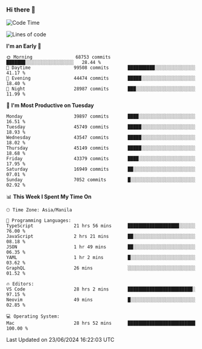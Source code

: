 ### Hi there 👋

<!--START_SECTION:waka-->
![Code Time](http://img.shields.io/badge/Code%20Time-5%2C288%20hrs%2029%20mins-blue)

![Lines of code](https://img.shields.io/badge/From%20Hello%20World%20I%27ve%20Written-112.8%20million%20lines%20of%20code-blue)

**I'm an Early 🐤** 

```text
🌞 Morning                68753 commits       ███████░░░░░░░░░░░░░░░░░░   28.44 % 
🌆 Daytime                99508 commits       ██████████░░░░░░░░░░░░░░░   41.17 % 
🌃 Evening                44474 commits       █████░░░░░░░░░░░░░░░░░░░░   18.40 % 
🌙 Night                  28987 commits       ███░░░░░░░░░░░░░░░░░░░░░░   11.99 % 
```
📅 **I'm Most Productive on Tuesday** 

```text
Monday                   39897 commits       ████░░░░░░░░░░░░░░░░░░░░░   16.51 % 
Tuesday                  45749 commits       █████░░░░░░░░░░░░░░░░░░░░   18.93 % 
Wednesday                43547 commits       █████░░░░░░░░░░░░░░░░░░░░   18.02 % 
Thursday                 45149 commits       █████░░░░░░░░░░░░░░░░░░░░   18.68 % 
Friday                   43379 commits       ████░░░░░░░░░░░░░░░░░░░░░   17.95 % 
Saturday                 16949 commits       ██░░░░░░░░░░░░░░░░░░░░░░░   07.01 % 
Sunday                   7052 commits        █░░░░░░░░░░░░░░░░░░░░░░░░   02.92 % 
```


📊 **This Week I Spent My Time On** 

```text
🕑︎ Time Zone: Asia/Manila

💬 Programming Languages: 
TypeScript               21 hrs 56 mins      ███████████████████░░░░░░   76.00 % 
JavaScript               2 hrs 21 mins       ██░░░░░░░░░░░░░░░░░░░░░░░   08.18 % 
JSON                     1 hr 49 mins        ██░░░░░░░░░░░░░░░░░░░░░░░   06.35 % 
YAML                     1 hr 2 mins         █░░░░░░░░░░░░░░░░░░░░░░░░   03.62 % 
GraphQL                  26 mins             ░░░░░░░░░░░░░░░░░░░░░░░░░   01.52 % 

🔥 Editors: 
VS Code                  28 hrs 2 mins       ████████████████████████░   97.15 % 
Neovim                   49 mins             █░░░░░░░░░░░░░░░░░░░░░░░░   02.85 % 

💻 Operating System: 
Mac                      28 hrs 52 mins      █████████████████████████   100.00 % 
```


 Last Updated on 23/06/2024 16:22:03 UTC
<!--END_SECTION:waka-->


<!--
**rad182/rad182** is a ✨ _special_ ✨ repository because its `README.md` (this file) appears on your GitHub profile.

Here are some ideas to get you started:

- 🔭 I’m currently working on ...
- 🌱 I’m currently learning ...
- 👯 I’m looking to collaborate on ...
- 🤔 I’m looking for help with ...
- 💬 Ask me about ...
- 📫 How to reach me: ...
- 😄 Pronouns: ...
- ⚡ Fun fact: ...
-->

